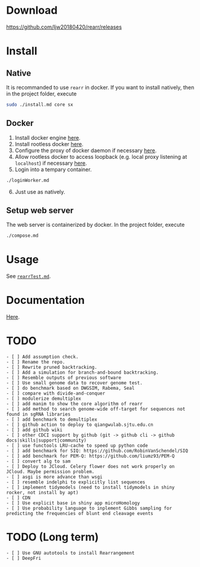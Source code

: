 # Download
https://github.com/ljw20180420/rearr/releases

# Install
## Native
It is recommanded to use `rearr` in docker. If you want to install natively, then in the project folder, execute
```bash
sudo ./install.md core sx
```

## Docker
1. Install docker engine [here](https://docs.docker.com/engine/install).
2. Install rootless docker [here](https://docs.docker.com/engine/security/rootless/#install).
3. Configure the proxy of docker daemon if necessary [here](https://docs.docker.com/engine/daemon/proxy).
4. Allow rootless docker to access loopback (e.g. local proxy listening at `localhost`) if necessary [here](https://forums.docker.com/t/no-longer-able-to-access-local-ips-in-rootless-docker-after-update/141890).
5. Login into a tempary container.
```bash
./loginWorker.md
```
6. Just use as natively.

## Setup web server
The web server is containerized by docker. In the project folder, execute
```bash
./compose.md
```

# Usage
See [`rearrTest.md`][`rearrTest.md`].

[`rearrTest.md`]: /sx_lcy/other/rearr-test/

# Documentation
[Here](https://ljw20180420.github.io/sx_lcy/).

# TODO
```[tasklist]
- [ ] Add assumption check.
- [ ] Rename the repo.
- [ ] Rewrite pruned backtracking.
- [ ] Add a simulation for branch-and-bound backtracking.
- [ ] Resemble outputs of previous software
- [ ] Use small genome data to recover genome test.
- [ ] do benchmark based on DWGSIM, Rabema, Seal
- [ ] compare with divide-and-conquer
- [ ] modulerize demultiplex
- [ ] add manim to show the core algorithm of rearr
- [ ] add method to search genome-wide off-target for sequences not found in sgRNA libraries
- [ ] add benchmark to demultiplex
- [ ] github action to deploy to qiangwulab.sjtu.edu.cn
- [ ] add github wiki
- [ ] other CDCI support by github (git -> github cli -> github docs|skills|support|community)
- [ ] use functools LRU-cache to speed up python code
- [ ] add benchmark for SIQ: https://github.com/RobinVanSchendel/SIQ
- [ ] add benchmark for PEM-Q: https://github.com/liumz93/PEM-Q
- [ ] convert alg to sam
- [ ] Deploy to JCloud. Celery flower does not work properly on JCloud. Maybe permission problem.
- [ ] asgi is more advance than wsgi
- [ ] resemble indelphi to explicitly list sequences
- [ ] implement tidymodels (need to install tidymodels in shiny rocker, not install by apt)
- [ ] CDN
- [ ] Use explicit base in shiny app microHomology
- [ ] Use probability language to inplement Gibbs sampling for predicting the frequencies of blunt end cleavage events
```

# TODO (Long term)
```[tasklist]
- [ ] Use GNU autotools to install Rearrangement
- [ ] DeepFri
```
